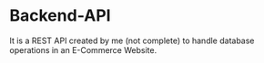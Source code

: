 # Backend-API
It is a REST API created by me (not complete) to handle database operations in an E-Commerce Website. 
